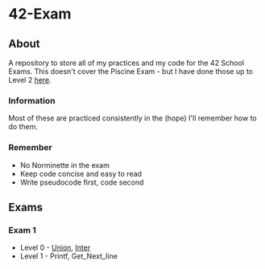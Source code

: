 # 42-Exam

## About
A repository to store all of my practices and my code for the 42 School Exams. This doesn't cover the Piscine Exam - but I have done those up to Level 2 [here](https://github.com/hopelucas/42-Piscine-Projects/tree/main/Exam).

### Information
Most of these are practiced consistently in the (hope) I'll remember how to do them.

### Remember
- No Norminette in the exam
- Keep code concise and easy to read
- Write pseudocode first, code second

## Exams

### Exam 1
- Level 0 - [Union](https://github.com/hopelucas/42-Exam/blob/master/Level%200/Union/union.c), [Inter](https://github.com/hopelucas/42-Exam/blob/master/Level%200/Inter/inter.c)
- Level 1 - Printf, Get_Next_line
